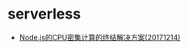 # serverless
* [Node.js的CPU密集计算的终结解决方案(20171214)](../20171214serverless/20171214first-use/README.md)